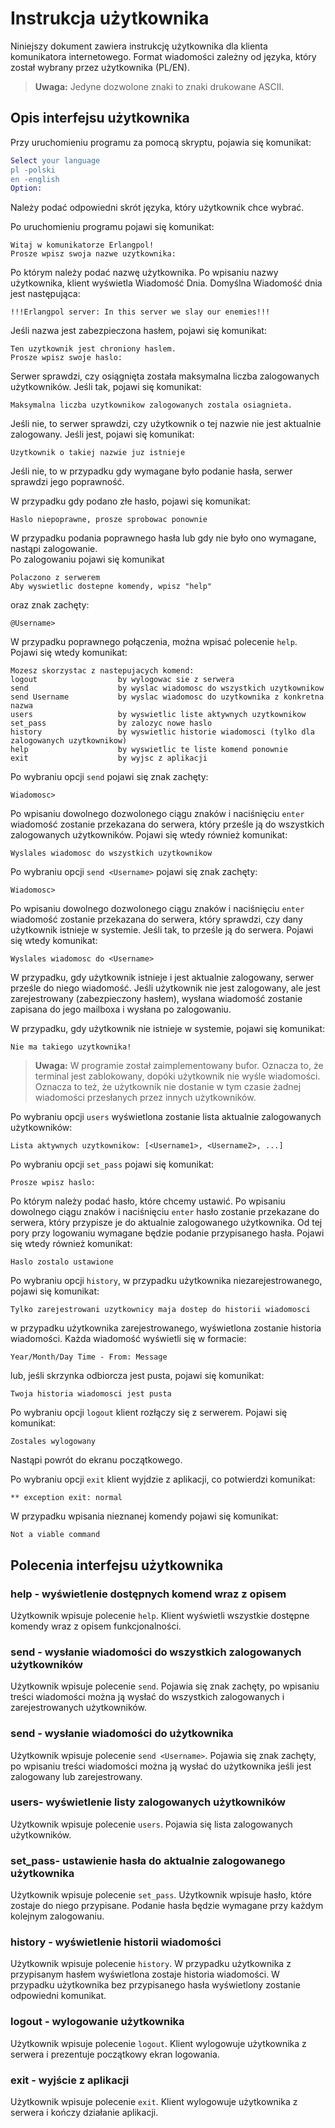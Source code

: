 
# Instrukcja użytkownika

Niniejszy dokument zawiera instrukcję użytkownika dla klienta komunikatora internetowego. Format wiadomości zależny od języka, który został wybrany przez użytkownika (PL/EN).
> **Uwaga:** Jedyne dozwolone znaki to znaki drukowane ASCII.

## Opis interfejsu użytkownika

Przy uruchomieniu programu za pomocą skryptu, pojawia się komunikat:

```erlang
Select your language
pl -polski
en -english
Option:
```

Należy podać odpowiedni skrót języka, który użytkownik chce wybrać. 

Po uruchomieniu programu pojawi się komunikat:

```
Witaj w komunikatorze Erlangpol!
Prosze wpisz swoja nazwe uzytkownika:
``` 


Po którym należy podać nazwę użytkownika. 
Po wpisaniu nazwy użytkownika, klient wyświetla Wiadomość Dnia. Domyślna Wiadomość dnia jest następująca:

```
!!!Erlangpol server: In this server we slay our enemies!!!
```

Jeśli nazwa jest zabezpieczona hasłem, pojawi się komunikat:

```
Ten uzytkownik jest chroniony haslem.
Prosze wpisz swoje haslo:
```

Serwer sprawdzi, czy osiągnięta została maksymalna liczba zalogowanych użytkowników. Jeśli tak, pojawi się komunikat:

```
Maksymalna liczba uzytkownikow zalogowanych zostala osiagnieta.
```

Jeśli nie, to serwer sprawdzi, czy użytkownik o tej nazwie nie jest aktualnie zalogowany. Jeśli jest, pojawi się komunikat:

```
Uzytkownik o takiej nazwie juz istnieje
```

Jeśli nie, to w przypadku gdy wymagane było podanie hasła, serwer sprawdzi jego poprawność.

W przypadku gdy podano złe hasło, pojawi się komunikat:

```
Haslo niepoprawne, prosze sprobowac ponownie
```

W przypadku podania poprawnego hasła lub gdy nie było ono wymagane, nastąpi zalogowanie.  
Po zalogowaniu pojawi się komunikat

```
Polaczono z serwerem
Aby wyswietlic dostepne komendy, wpisz "help"
```
oraz znak zachęty:

```
@Username>
```

W przypadku poprawnego połączenia, można wpisać polecenie `help`. Pojawi się wtedy komunikat:

```
Mozesz skorzystac z nastepujacych komend:
logout                  by wylogowac sie z serwera
send                    by wyslac wiadomosc do wszystkich uzytkownikow
send Username           by wyslac wiadomosc do uzytkownika z konkretna nazwa 
users                   by wyswietlic liste aktywnych uzytkownikow
set_pass                by zalozyc nowe haslo
history                 by wyswietlic historie wiadomosci (tylko dla zalogowanych uzytkownikow)
help                    by wyswietlic te liste komend ponownie 
exit                    by wyjsc z aplikacji
```

Po wybraniu opcji `send`  pojawi się znak zachęty:

```
Wiadomosc>
```
Po wpisaniu dowolnego dozwolonego ciągu znaków i naciśnięciu `enter` wiadomość zostanie przekazana do serwera, który prześle ją do wszystkich zalogowanych użytkowników. Pojawi się wtedy również komunikat:

```
Wyslales wiadomosc do wszystkich uzytkownikow
```

Po wybraniu opcji `send <Username>`  pojawi się znak zachęty:

```
Wiadomosc>
```

Po wpisaniu dowolnego dozwolonego ciągu znaków i naciśnięciu `enter` wiadomość zostanie przekazana do serwera, który sprawdzi, czy dany użytkownik <Username> istnieje w systemie. Jeśli tak, to prześle ją do serwera. Pojawi się wtedy komunikat:

```
Wyslales wiadomosc do <Username>
```
  
W przypadku, gdy użytkownik <Username> istnieje i jest aktualnie zalogowany, serwer prześle do niego wiadomość. Jeśli użytkownik <Username> nie jest zalogowany, ale jest zarejestrowany (zabezpieczony hasłem), wysłana wiadomość zostanie zapisana do jego mailboxa i wysłana po zalogowaniu.
  
W przypadku, gdy użytkownik nie istnieje w systemie, pojawi się komunikat:
  
```
Nie ma takiego uzytkownika!
```

> **Uwaga:** W programie został zaimplementowany bufor. Oznacza to, że terminal jest zablokowany, dopóki użytkownik nie wyśle wiadomości. Oznacza to też, że użytkownik nie dostanie w tym czasie żadnej wiadomości przesłanych przez innych użytkowników.

Po wybraniu opcji `users`  wyświetlona zostanie lista aktualnie zalogowanych użytkowników:

```
Lista aktywnych uzytkownikow: [<Username1>, <Username2>, ...]
```
  
Po wybraniu opcji `set_pass`  pojawi się komunikat:

```
Prosze wpisz haslo:
```
  
Po którym należy podać hasło, które chcemy ustawić. Po wpisaniu dowolnego ciągu znaków i naciśnięciu `enter` hasło zostanie przekazane do serwera, który przypisze je do aktualnie zalogowanego użytkownika. Od tej pory przy logowaniu wymagane będzie podanie przypisanego hasła. Pojawi się wtedy również komunikat:
  
```
Haslo zostalo ustawione
```

Po wybraniu opcji `history`, w przypadku użytkownika niezarejestrowanego, pojawi się komunikat:

```
Tylko zarejestrowani uzytkownicy maja dostep do historii wiadomosci
```

w przypadku użytkownika zarejestrowanego, wyświetlona zostanie historia wiadomości. Każda wiadomość wyświetli się w formacie:

```
Year/Month/Day Time - From: Message
```

lub, jeśli skrzynka odbiorcza jest pusta, pojawi się komunikat:

```
Twoja historia wiadomosci jest pusta
```

Po wybraniu opcji `logout` klient rozłączy się z serwerem. Pojawi się komunikat:

```
Zostales wylogowany
```

Nastąpi powrót do ekranu początkowego.  
  
Po wybraniu opcji `exit` klient wyjdzie z aplikacji, co potwierdzi komunikat:

```
** exception exit: normal   
```    

W przypadku wpisania nieznanej komendy pojawi się komunikat:

```
Not a viable command
```

## Polecenia interfejsu użytkownika

### help - wyświetlenie dostępnych komend wraz z opisem

Użytkownik wpisuje polecenie `help`. Klient wyświetli wszystkie dostępne komendy wraz z opisem funkcjonalności.

### send - wysłanie wiadomości do wszystkich zalogowanych użytkowników

Użytkownik wpisuje polecenie `send`. Pojawia się znak zachęty, po wpisaniu treści wiadomości można ją wysłać do wszystkich zalogowanych i zarejestrowanych użytkowników.
  
### send <Username>- wysłanie wiadomości do użytkownika <Username>

Użytkownik wpisuje polecenie `send <Username>`. Pojawia się znak zachęty, po wpisaniu treści wiadomości można ją wysłać do użytkownika <Username> jeśli jest zalogowany lub zarejestrowany.
  
### users- wyświetlenie listy zalogowanych użytkowników

Użytkownik wpisuje polecenie `users`. Pojawia się lista zalogowanych użytkowników.
  
### set_pass- ustawienie hasła do aktualnie zalogowanego użytkownika

Użytkownik wpisuje polecenie `set_pass`. Użytkownik wpisuje hasło, które zostaje do niego przypisane. Podanie hasła będzie wymagane przy każdym kolejnym zalogowaniu.

### history - wyświetlenie historii wiadomości

Użytkownik wpisuje polecenie `history`. W przypadku użytkownika z przypisanym hasłem wyświetlona zostaje historia wiadomości. W przypadku 
użytkownika bez przypisanego hasła wyświetlony zostanie odpowiedni komunikat.

### logout - wylogowanie użytkownika

Użytkownik wpisuje polecenie `logout`. Klient wylogowuje użytkownika z serwera i prezentuje początkowy ekran logowania.

### exit - wyjście z aplikacji

Użytkownik wpisuje polecenie `exit`. Klient wylogowuje użytkownika z serwera i kończy działanie aplikacji.



